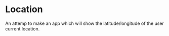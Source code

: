 # Location
An attemp to make an app which will show the latitude/longitude of the user current location.
